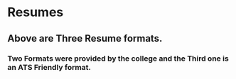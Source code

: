 # Resumes

## Above are Three Resume formats. 
### Two Formats were provided by the college and the Third one is an ATS Friendly format.
